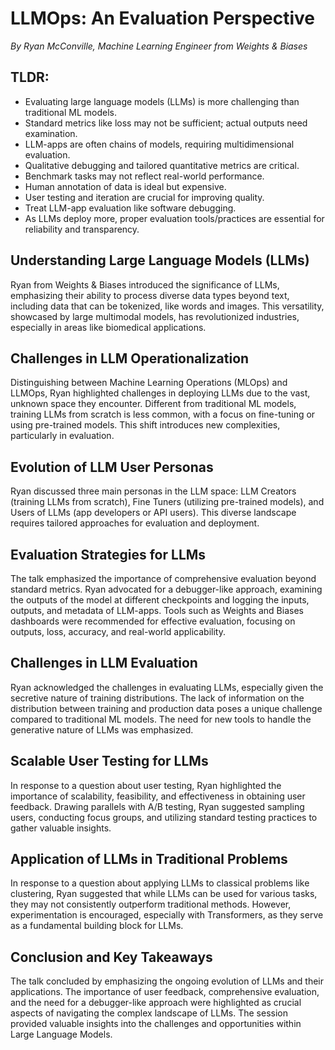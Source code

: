 # LLMOps: An Evaluation Perspective

*By Ryan McConville, Machine Learning Engineer from Weights & Biases*

## TLDR:

- Evaluating large language models (LLMs) is more challenging than traditional ML models.
- Standard metrics like loss may not be sufficient; actual outputs need examination.
- LLM-apps are often chains of models, requiring multidimensional evaluation.
- Qualitative debugging and tailored quantitative metrics are critical.
- Benchmark tasks may not reflect real-world performance.
- Human annotation of data is ideal but expensive.
- User testing and iteration are crucial for improving quality.
- Treat LLM-app evaluation like software debugging.
- As LLMs deploy more, proper evaluation tools/practices are essential for reliability and transparency.

## Understanding Large Language Models (LLMs)

Ryan from Weights & Biases introduced the significance of LLMs, emphasizing their ability to process diverse data types beyond text, including data that can be tokenized, like words and images. This versatility, showcased by large multimodal models, has revolutionized industries, especially in areas like biomedical applications.

## Challenges in LLM Operationalization

Distinguishing between Machine Learning Operations (MLOps) and LLMOps, Ryan highlighted challenges in deploying LLMs due to the vast, unknown space they encounter. Different from traditional ML models, training LLMs from scratch is less common, with a focus on fine-tuning or using pre-trained models. This shift introduces new complexities, particularly in evaluation.

## Evolution of LLM User Personas

Ryan discussed three main personas in the LLM space: LLM Creators (training LLMs from scratch), Fine Tuners (utilizing pre-trained models), and Users of LLMs (app developers or API users). This diverse landscape requires tailored approaches for evaluation and deployment.

## Evaluation Strategies for LLMs

The talk emphasized the importance of comprehensive evaluation beyond standard metrics. Ryan advocated for a debugger-like approach, examining the outputs of the model at different checkpoints and logging the inputs, outputs, and metadata of LLM-apps. Tools such as Weights and Biases dashboards were recommended for effective evaluation, focusing on outputs, loss, accuracy, and real-world applicability.

## Challenges in LLM Evaluation

Ryan acknowledged the challenges in evaluating LLMs, especially given the secretive nature of training distributions. The lack of information on the distribution between training and production data poses a unique challenge compared to traditional ML models. The need for new tools to handle the generative nature of LLMs was emphasized.

## Scalable User Testing for LLMs

In response to a question about user testing, Ryan highlighted the importance of scalability, feasibility, and effectiveness in obtaining user feedback. Drawing parallels with A/B testing, Ryan suggested sampling users, conducting focus groups, and utilizing standard testing practices to gather valuable insights.

## Application of LLMs in Traditional Problems

In response to a question about applying LLMs to classical problems like clustering, Ryan suggested that while LLMs can be used for various tasks, they may not consistently outperform traditional methods. However, experimentation is encouraged, especially with Transformers, as they serve as a fundamental building block for LLMs.

## Conclusion and Key Takeaways

The talk concluded by emphasizing the ongoing evolution of LLMs and their applications. The importance of user feedback, comprehensive evaluation, and the need for a debugger-like approach were highlighted as crucial aspects of navigating the complex landscape of LLMs. The session provided valuable insights into the challenges and opportunities within Large Language Models.
